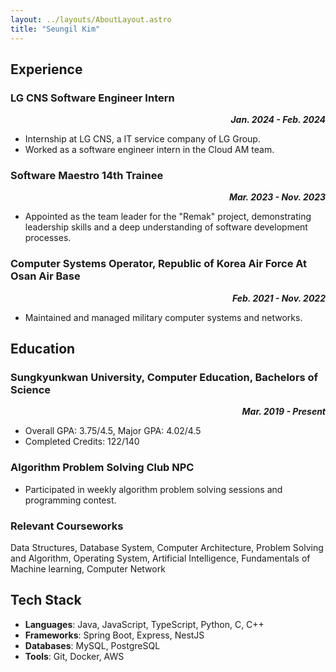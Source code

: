 ```yaml
---
layout: ../layouts/AboutLayout.astro
title: "Seungil Kim"
---
```


## Experience

### LG CNS Software Engineer Intern
***<div style="text-align: right"> Jan. 2024 - Feb. 2024 </div>***
- Internship at LG CNS, a IT service company of LG Group.
- Worked as a software engineer intern in the Cloud AM team.

### Software Maestro 14th Trainee 
***<div style="text-align: right"> Mar. 2023 - Nov. 2023 </div>***

- Appointed as the team leader for the "Remak" project, demonstrating leadership skills and a deep understanding of software development processes.

### Computer Systems Operator, Republic of Korea Air Force At Osan Air Base 
***<div style="text-align: right"> Feb. 2021 - Nov. 2022 </div>***

- Maintained and managed military computer systems and networks.

## Education

### Sungkyunkwan University, Computer Education, Bachelors of Science
***<div style="text-align: right"> Mar. 2019 - Present </div>***

- Overall GPA: 3.75/4.5, Major GPA: 4.02/4.5
- Completed Credits: 122/140

### Algorithm Problem Solving Club NPC 
- Participated in weekly algorithm problem solving sessions and programming contest.

### Relevant Courseworks
Data Structures, Database System, Computer Architecture, Problem Solving and Algorithm, Operating System, Artificial Intelligence, Fundamentals of Machine learning, Computer Network

## Tech Stack
- **Languages**: Java, JavaScript, TypeScript, Python, C, C++
- **Frameworks**: Spring Boot, Express, NestJS
- **Databases**: MySQL, PostgreSQL
- **Tools**: Git, Docker, AWS
